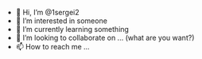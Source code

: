 - 👋 Hi, I’m @1sergei2
- 👀 I’m interested in someone
- 🌱 I’m currently learning something
- 💞️ I’m looking to collaborate on ... (what are you want?)
- 📫 How to reach me ...

<!---
1sergei2/1sergei2 is a ✨ special ✨ repository because its `README.md` (this file) appears on your GitHub profile.
You can click the Preview link to take a look at your changes.
--->
